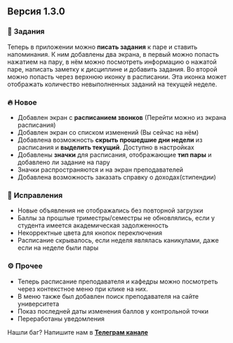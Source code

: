 ## **Версия 1.3.0**

### 📝 **Задания**

Теперь в приложении можно **писать задания** к паре и ставить напоминания.
К ним добавлены два экрана, в первый можно попасть нажатием на пару,
в нём можно посмотреть информацию о нажатой паре, написать заметку к дисциплине и добавить задания.
Во второй можно попасть через верхнюю иконку в расписании.
Эта иконка может отображать количество невыполненных заданий на текущей неделе.

### 🔥 **Новое**

- Добавлен экран с **расписанием звонков** (Перейти можно из экрана расписания)
- Добавлен экран со списком изменений (Вы сейчас на нём)
- Добавлена возможность **скрыть прошедшие дни недели** из расписания и **выделить текущий**. Доступно в настройках
- Добавлены **значки** для расписания, отображающие **тип пары** и добавлено ли задание на пару
- Значки распространяются и на экран преподавателей
- Добавлена возможность заказать справку о доходах(стипендии)

### 🐛 **Исправления**

- Новые объявления не отображались без повторной загрузки
- Баллы за прошлые триместры/семестры не обновлялись, если у студента имеется академическая задолженность
- Некорректные цвета для кнопок переключения
- Расписание скрывалось, если неделя являлась каникулами, даже если на неделе были пары

### ⚙️ **Прочее**

- Теперь расписание преподавателя и кафедры можно посмотреть через контекстное меню при клике на них.
- В меню также был добавлен поиск преподавателя на сайте университета
- Показ последней даты изменения баллов у контрольной точки
- Переработаны уведомления

Нашли баг? Напишите нам в [**Телеграм канале**](https://t.me/etis_mobile)
